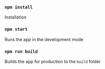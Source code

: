 
### `npm install`
Installation

### `npm start`
Runs the app in the development mode

### `npm run build`
Builds the app for production to the `build` folder

